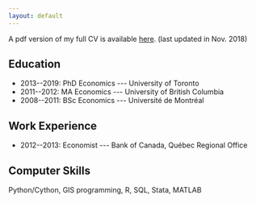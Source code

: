 ```yaml
---
layout: default
---
```


A pdf version of my full CV is available <a href="{{ site.baseurl }}/Schmidt_CV.pdf">here</a>. (last updated in Nov. 2018)

## Education

- 2013--2019: PhD Economics --- University of Toronto
- 2011--2012: MA Economics --- University of British Columbia
- 2008--2011: BSc Economics --- Université de Montréal

## Work Experience

- 2012--2013: Economist --- Bank of Canada, Québec Regional Office

## Computer Skills

Python/Cython, GIS programming, R, SQL, Stata, MATLAB

